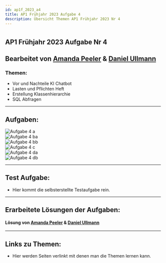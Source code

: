 ```yaml
---
id: ap1f_2023_a4
title: AP1 Frühjahr 2023 Aufgabe 4
description: Übersicht Themen AP1 Frühjahr 2023 Nr 4
---
```

# 
## AP1 Frühjahr 2023 Aufgabe Nr 4

## Bearbeitet von [Amanda Peeler](<../../../user/Auszubildende Michel/peeler.md>)  & [Daniel Ullmann](<../../../user/Auszubildende Holldack/ullmann.md>)

### Themen:

* Vor und Nachteile KI Chatbot
* Lasten und Pflichten Heft
* Erstellung Klassenhierarchie
* SQL Abfragen

---

## Aufgaben:
![Aufgabe 4 a](../../../../static/img/AP1/2023/ap1f_2023/AP1_2023_Frühjahr_Aufgabe_4a.png)  
![Aufgabe 4 ba](../../../../static/img/AP1/2023/ap1f_2023/AP1_2023_Frühjahr_Aufgbae_4ba.png)  
![Aufgabe 4 bb](../../../../static/img/AP1/2023/ap1f_2023/AP1_2023_Frühjahr_Aufgabe_4bb.png)  
![Aufgabe 4 c](../../../../static/img/AP1/2023/ap1f_2023/AP1_2023_Frühjahr_Aufgabe_4c.png)  
![Aufgabe 4 da](../../../../static/img/AP1/2023/ap1f_2023/AP1_2023_Frühjahr_Aufgabe_4da.png)  
![Aufgabe 4 db](../../../../static/img/AP1/2023/ap1f_2023/AP1_2023_Frühjahr_Aufgabe_4db.png)

----

## Test Aufgabe:

- Hier kommt die selbsterstellte Testaufgabe rein.

----

## Erarbeitete Lösungen der Aufgaben:

#### Lösung von [Amanda Peeler](solution/AP1_Frühjahr_2023_Aufgabe4_Lösung_Peeler.md) & [Daniel Ullmann](solution/AP1_2023_Frühjahr_Aufgabe_4_Ullmann.md)

----

## Links zu Themen:

- Hier werden Seiten verlinkt mit denen man die Themen lernen kann.